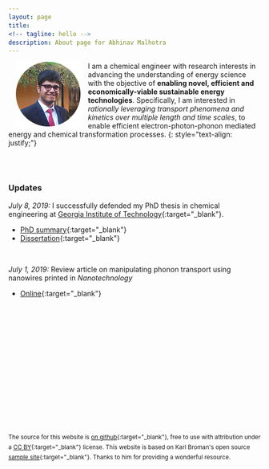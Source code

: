 ```yaml
---
layout: page
title: 
<!-- tagline: hello -->
description: About page for Abhinav Malhotra
---
```

<!-- <div style="display: flex; justify-content: center;">
<img src="assets/images/AM2.jpg" />
</div>

<br/> -->

<p> <img style="padding: 0 15px; float: left;" src="assets/images/AM2.jpg" /></p> 

I am a chemical engineer with research interests in advancing the understanding of energy science with the objective of **enabling novel, efficient and economically-viable sustainable energy technologies**. Specifically, I am interested in *rationally leveraging transport phenomena and kinetics over multiple length and time scales*, to enable efficient electron-photon-phonon mediated energy and chemical transformation processes.
{: style="text-align: justify;"}

<br/><br/>
### <a name="updates"></a>Updates
*July 8, 2019:* I successfully defended my PhD thesis in chemical engineering at [Georgia Institute of Technology](https://www.chbe.gatech.edu){:target="_blank"}. 
- [PhD summary](/pages/phdsummary.html){:target="_blank"}
- [Dissertation](/assets/files/AM_phd_thesis.pdf){:target="_blank"}

<br/>

*July 1, 2019:* Review article on manipulating phonon transport using nanowires printed in *Nanotechnology*
- [Online](https://iopscience.iop.org/article/10.1088/1361-6528/ab261d){:target="_blank"}

<br/><br/><br/><br/><br/><br/><br/><br/><br/>
---
<sup> The source for this website is [on github](https://github.com/ABMalhotra/Website_CC-BY){:target="_blank"}, free to use with attribution under a [CC BY](https://creativecommons.org/licenses/by/3.0/){:target="_blank"} license. This website is based on Karl Broman's open source [sample site](https://github.com/kbroman/simple_site){:target="_blank"}. Thanks to him for providing a wonderful resource. </sup>
